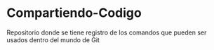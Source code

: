 # Compartiendo-Codigo
Repositorio donde se tiene registro de los comandos que pueden ser usados dentro del mundo de Git
